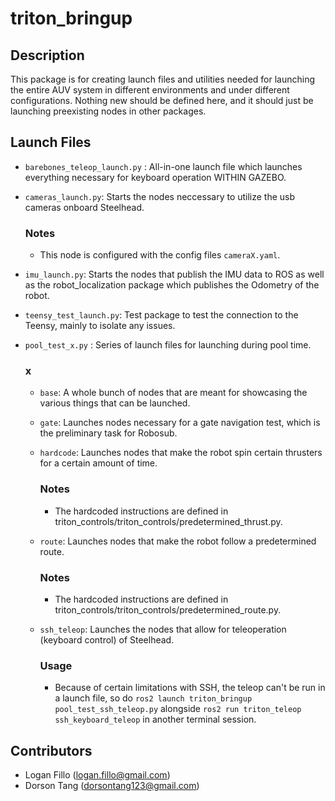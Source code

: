 # triton_bringup
## Description

This package is for creating launch files and utilities needed for launching the entire AUV system in different environments and under different configurations. Nothing new should be defined here, and it should just be launching preexisting nodes in other packages.

## Launch Files

- `barebones_teleop_launch.py` : All-in-one launch file which launches everything necessary for keyboard operation WITHIN GAZEBO.

- `cameras_launch.py`: Starts the nodes neccessary to utilize the usb cameras onboard Steelhead.

    ### Notes
    - This node is configured with the config files `cameraX.yaml`.

- `imu_launch.py`: Starts the nodes that publish the IMU data to ROS as well as the robot_localization package which publishes the Odometry of the robot.

- `teensy_test_launch.py`: Test package to test the connection to the Teensy, mainly to isolate any issues.

- `pool_test_x.py` : Series of launch files for launching during pool time.

    ### x
    - `base`: A whole bunch of nodes that are meant for showcasing the various things that can be launched.
    - `gate`: Launches nodes necessary for a gate navigation test, which is the preliminary task for Robosub.
    - `hardcode`: Launches nodes that make the robot spin certain thrusters for a certain amount of time.

        ### Notes
        - The hardcoded instructions are defined in triton_controls/triton_controls/predetermined_thrust.py.

    - `route`: Launches nodes that make the robot follow a predetermined route.

        ### Notes
        - The hardcoded instructions are defined in triton_controls/triton_controls/predetermined_route.py.

    - `ssh_teleop`: Launches the nodes that allow for teleoperation (keyboard control) of Steelhead. 

        ### Usage
        - Because of certain limitations with SSH, the teleop can't be run in a launch file, so do `ros2 launch triton_bringup pool_test_ssh_teleop.py` alongside `ros2 run triton_teleop ssh_keyboard_teleop` in another terminal session.

## Contributors

- Logan Fillo (logan.fillo@gmail.com)
- Dorson Tang (dorsontang123@gmail.com)
